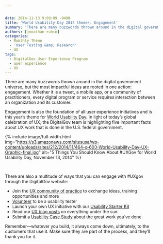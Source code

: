 ```yaml
---


date: 2014-11-13 9:00:09 -0400
title: 'World Usability Day 2014 theme\: Engagement'
summary: 'There are many buzzwords thrown around in the digital government universe, but the most impactful ideas are rooted in one action\: engagement. Whether it is a tweet, a mobile app, or a community of practitioners, every digital program or service requires interaction between an organization and its customer. Engagement is also the foundation of all'
authors: [jonathan-rubin]
categories:
  - Monthly Theme
  - 'User Testing &amp; Research'
  - UX
tags:
  - DigitalGov User Experience Program
  - user experience
  - UX
---
```


There are many buzzwords thrown around in the digital government universe, but the most impactful ideas are rooted in one action: engagement. Whether it is a tweet, a mobile app, or a community of practitioners, every digital program or service requires interaction between an organization and its customer.

Engagement is also the foundation of all user experience initiatives and is this year’s theme for [World Usability Day](http://www.worldusabilityday.org/). In light of today’s global celebration of UX, the DigitalGov team is highlighting five important facts about UX work that is done in the U.S. federal government.

{% include image/full-width.html img="https://s3.amazonaws.com/sitesusa/wp-content/uploads/sites/212/2014/11/464-x-600-World-Usability-Day-UX-Graphic-final.jpg" alt="5 Things You Should Know About #UXGov for World Usability Day, November 13, 2014" %}


&nbsp;

There are also a multitude of ways that you can engage with #UXgov through the DigitalGov website:

  * Join the [UX community of practice](https://www.WHATEVER/communities/federal-user-experience-community-of-practice/) to exchange ideas, training opportunities and more
  * [Volunteer](https://docs.google.com/a/gsa.gov/forms/d/177jjJXp2nvBaFOBWnVIDV5UFWGIMfBibMMNvYZdklpQ/viewform) to be a usability tester
  * Launch your own UX initiative with our [Usability Starter Kit](https://www.WHATEVER/resources/digitalgov-user-experience-program/digitalgov-user-experience-program-usability-starter-kit/)
  * Read our [UX blog posts](https://www.WHATEVER/category/ux/) on everything under the sun
  * Submit a [Usability Case Study](https://www.WHATEVER/resources/digitalgov-user-experience-program/government-usability-case-studies/) about the great work you&#8217;ve done

Remember—whatever you build, it always come down, ultimately, to the customers that use it. Make sure they are part of the process, and they&#8217;ll thank you for it.